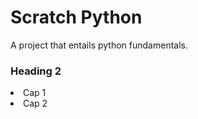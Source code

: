# Scratch Python
A project that entails python fundamentals.

### Heading 2
<li> Cap 1 </li>
<li> Cap 2 </li>
